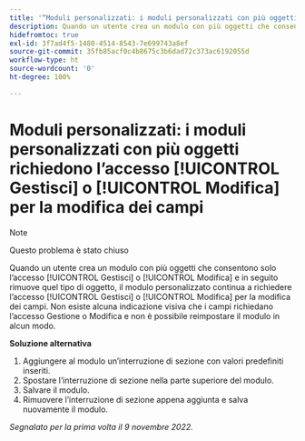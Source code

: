 ```yaml
---
title: '“Moduli personalizzati: i moduli personalizzati con più oggetti richiedono l’accesso Gestisci o Modifica per la modifica dei campi”'
description: Quando un utente crea un modulo con più oggetti che consentono solo l’accesso Gestisci o Modifica e in seguito rimuove quel tipo di oggetto, il modulo personalizzato continua a richiedere l’accesso Gestisci o Modifica per la modifica dei campi. Non esiste alcuna indicazione visiva che i campi richiedano l’accesso Gestione o Modifica e non è possibile reimpostare il modulo in alcun modo.
hidefromtoc: true
exl-id: 3f7ad4f5-1480-4514-8543-7e699743a8ef
source-git-commit: 35fb85acf0c4b8675c3b6dad72c373ac6192055d
workflow-type: ht
source-wordcount: '0'
ht-degree: 100%

---
```


# Moduli personalizzati: i moduli personalizzati con più oggetti richiedono l’accesso [!UICONTROL Gestisci] o [!UICONTROL Modifica] per la modifica dei campi

<!--Won't fix, live for workaround-->

>[!NOTE]
>
>Questo problema è stato chiuso

Quando un utente crea un modulo con più oggetti che consentono solo l’accesso [!UICONTROL Gestisci] o [!UICONTROL Modifica] e in seguito rimuove quel tipo di oggetto, il modulo personalizzato continua a richiedere l’accesso [!UICONTROL Gestisci] o [!UICONTROL Modifica] per la modifica dei campi. Non esiste alcuna indicazione visiva che i campi richiedano l’accesso Gestione o Modifica e non è possibile reimpostare il modulo in alcun modo.

**Soluzione alternativa**

1. Aggiungere al modulo un’interruzione di sezione con valori predefiniti inseriti.
2. Spostare l’interruzione di sezione nella parte superiore del modulo.
3. Salvare il modulo.
4. Rimuovere l’interruzione di sezione appena aggiunta e salva nuovamente il modulo.

_Segnalato per la prima volta il 9 novembre 2022._
